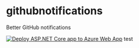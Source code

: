 # githubnotifications
Better GitHub notifications

[![Deploy ASP.NET Core app to Azure Web App](https://github.com/christothes/githubnotifications/actions/workflows/publish.yml/badge.svg)](https://github.com/christothes/githubnotifications/actions/workflows/publish.yml)
test
